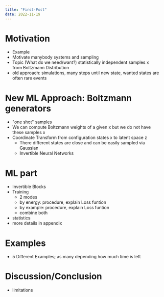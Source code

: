 ```yaml
---
title: "First-Post"
date: 2022-11-19
---
```


# Motivation
  - Example
  - Motivate manybody systems and sampling
  - Topic (What do we need/want?) statistically independent samples x from Boltzmann Distribution
  - old approach: simulations, many steps until new state, wanted states are often rare events

# New ML Approach: Boltzmann generators
  - "one shot" samples
  - We can compute Boltzmann weights of a given x but we do not have these samples x
  - Coordinate Transform from configuration states x to latent space z
    - There different states are close and can be easily sampled via Gaussian
    - Invertible Neural Networks

# ML part
  - Invertible Blocks
  - Training
    - 2 modes
    - by energy: procedure, explain Loss funtion
    - by example: procedure, explain Loss funtion
    - combine both
  - statistics
  - more details in appendix
 
 # Examples
  - 5 Different Examples; as many depending how much time is left

# Discussion/Conclusion
 - limitations
